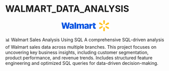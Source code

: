 # WALMART_DATA_ANALYSIS
<p align="center">
  <img src="walmart_logo.png" alt="Walmart Logo" width="150"/>
</p>

📊 Walmart Sales Analysis Using SQL A comprehensive SQL-driven analysis of Walmart sales data across multiple branches. This project focuses on uncovering key business insights, including customer segmentation, product performance, and revenue trends. Includes structured feature engineering and optimized SQL queries for data-driven decision-making.
